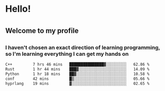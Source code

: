 
<h1>Hello!<h1>
<h2>Welcome to my profile<h2>
<h3>I haven't chosen an exact direction of learning programming, so I'm learning everything I can get my hands on</h3>

<!--START_SECTION:waka-->

```txt
C++         7 hrs 46 mins   ███████████████▓░░░░░░░░░   62.86 %
Rust        1 hr 44 mins    ███▓░░░░░░░░░░░░░░░░░░░░░   14.09 %
Python      1 hr 18 mins    ██▓░░░░░░░░░░░░░░░░░░░░░░   10.58 %
conf        42 mins         █▒░░░░░░░░░░░░░░░░░░░░░░░   05.66 %
hyprlang    19 mins         ▓░░░░░░░░░░░░░░░░░░░░░░░░   02.65 %
```

<!--END_SECTION:waka-->
